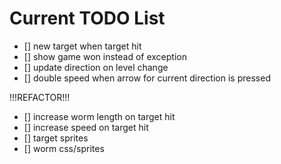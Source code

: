 # Current TODO List

 * [] new target when target hit
 * [] show game won instead of exception
 * [] update direction on level change
 * [] double speed when arrow for current direction is pressed

 !!!REFACTOR!!!

 * [] increase worm length on target hit
 * [] increase speed on target hit
 * [] target sprites
 * [] worm css/sprites